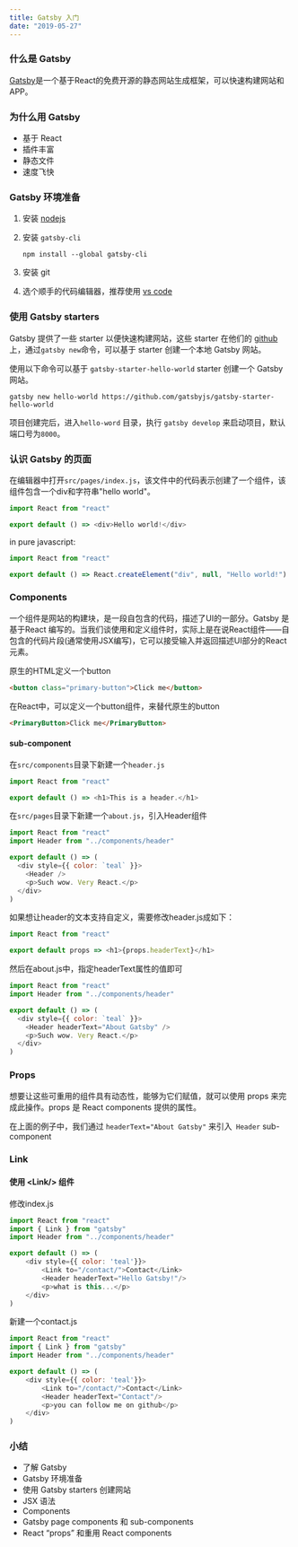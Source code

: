 ```yaml
---
title: Gatsby 入门
date: "2019-05-27"
---
```




### 什么是 Gatsby

[Gatsby](https://www.gatsbyjs.org/)是一个基于React的免费开源的静态网站生成框架，可以快速构建网站和APP。

### 为什么用 Gatsby

- 基于 React
- 插件丰富
- 静态文件
- 速度飞快

### Gatsby 环境准备

1. 安装 [nodejs](https://nodejs.org/)

2. 安装 `gatsby-cli`

   ```shell
   npm install --global gatsby-cli
   ```

3. 安装 git
4. 选个顺手的代码编辑器，推荐使用 [vs code](https://code.visualstudio.com/)

### 使用 Gatsby starters

Gatsby 提供了一些 starter 以便快速构建网站，这些 starter 在他们的 [github](https://github.com/gatsbyjs) 上，通过`gatsby new`命令，可以基于 starter 创建一个本地 Gatsby 网站。

使用以下命令可以基于 `gatsby-starter-hello-world` starter 创建一个 Gatsby 网站。

```shell
gatsby new hello-world https://github.com/gatsbyjs/gatsby-starter-hello-world
```

项目创建完后，进入`hello-word` 目录，执行 `gatsby develop` 来启动项目，默认端口号为`8000`。

### 认识 Gatsby 的页面

在编辑器中打开`src/pages/index.js`，该文件中的代码表示创建了一个组件，该组件包含一个div和字符串"hello world"。

```javascript
import React from "react"

export default () => <div>Hello world!</div>
```

in pure javascript:

```javascript
import React from "react"

export default () => React.createElement("div", null, "Hello world!")
```

### Components

一个组件是网站的构建块，是一段自包含的代码，描述了UI的一部分。Gatsby 是基于React 编写的。当我们谈使用和定义组件时，实际上是在说React组件——自包含的代码片段(通常使用JSX编写)，它可以接受输入并返回描述UI部分的React元素。

原生的HTML定义一个button

```html
<button class="primary-button">Click me</button>
```

在React中，可以定义一个button组件，来替代原生的button

```html
<PrimaryButton>Click me</PrimaryButton>
```

#### sub-component

在`src/components`目录下新建一个`header.js`

```javascript
import React from "react"

export default () => <h1>This is a header.</h1>
```

在`src/pages`目录下新建一个`about.js`，引入Header组件

```javascript
import React from "react"
import Header from "../components/header"

export default () => (
  <div style={{ color: `teal` }}>
    <Header /> 
    <p>Such wow. Very React.</p>
  </div>
)
```

如果想让header的文本支持自定义，需要修改header.js成如下：

```javascript
import React from "react"

export default props => <h1>{props.headerText}</h1>
```

然后在about.js中，指定headerText属性的值即可

```javascript
import React from "react"
import Header from "../components/header"

export default () => (
  <div style={{ color: `teal` }}>
    <Header headerText="About Gatsby" /> 
    <p>Such wow. Very React.</p>
  </div>
)
```

### Props

想要让这些可重用的组件具有动态性，能够为它们赋值，就可以使用 props 来完成此操作。props 是 React components 提供的属性。

在上面的例子中，我们通过 `headerText="About Gatsby"` 来引入` Header` sub-component

### Link

#### 使用 \<Link/> 组件

修改index.js

```javascript
import React from "react"
import { Link } from "gatsby"
import Header from "../components/header"

export default () => (
    <div style={{ color: 'teal'}}>
        <Link to="/contact/">Contact</Link>
        <Header headerText="Hello Gatsby!"/>
        <p>what is this...</p>
    </div>
)
```

新建一个contact.js

```javascript
import React from "react"
import { Link } from "gatsby"
import Header from "../components/header"

export default () => (
    <div style={{ color: 'teal'}}>
        <Link to="/contact/">Contact</Link>
        <Header headerText="Contact"/>
        <p>you can follow me on github</p>
    </div>
)
```

### 小结

- 了解 Gatsby
- Gatsby 环境准备
- 使用 Gatsby starters 创建网站
- JSX 语法
- Components
- Gatsby page components 和 sub-components
- React “props” 和重用 React components

